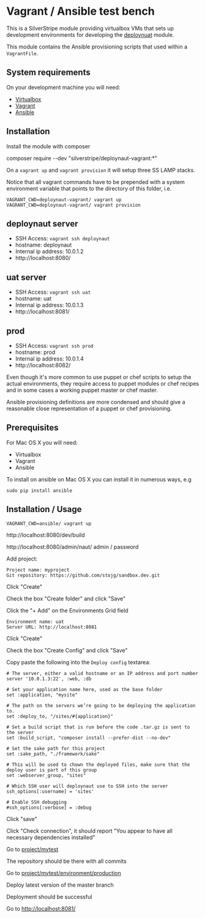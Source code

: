 # Vagrant / Ansible test bench

This is a SilverStripe module providing virtualbox VMs that sets up development environments for developing the [deploynuat](https://github.com/silverstripe/deploynaut) module.


This module contains the Ansible provisioning scripts that used within a `VagrantFile`.

## System requirements

On your development machine you will need:

 * [Virtualbox](https://www.virtualbox.org/)
 * [Vagrant](https://www.vagrantup.com/)
 * [Ansible](http://docs.ansible.com/intro_installation.html)
 
## Installation

Install the module with composer

  composer require --dev "silverstripe/deploynaut-vagrant:*"
  
On a `vagrant up` and `vagrant provision` it will setup three SS LAMP stacks.

Notice that all vagrant commands have to be prepended with a system environment variable that points to the
directory of this folder, i.e.

    VAGRANT_CWD=deploynaut-vagrant/ vagrant up
    VAGRANT_CWD=deploynaut-vagrant/ vagrant provision

## deploynaut server

 * SSH Access: `vagrant ssh deploynaut`
 * hostname: deploynaut
 * Internal ip address: 10.0.1.2
 * http://localhost:8080/

## uat server

 * SSH Access: `vagrant ssh uat`
 * hostname: uat
 * Internal ip address: 10.0.1.3
 * http://localhost:8081/

## prod

 * SSH Access: `vagrant ssh prod`
 * hostname: prod
 * Internal ip address: 10.0.1.4
 * http://localhost:8082/

Even though it's more common to use puppet or chef scripts to setup the actual environments, they
require access to puppet modules or chef recipes and in some cases a working puppet master or chef master.

Ansible provisioning definitions are more condensed and should give a reasonable close representation
of a puppet or chef provisioning.

## Prerequisites

For Mac OS X you will need:

 * Virtualbox
 * Vagrant
 * Ansible

To install on ansible on Mac OS X you can install it in numerous ways, e.g

	sudo pip install ansible

## Installation / Usage

    VAGRANT_CWD=ansible/ vagrant up

http://localhost:8080/dev/build

http://localhost:8080/admin/naut/
admin / password

Add project:

	Project name: myproject
	Git repository: https://github.com/stojg/sandbox.dev.git

Click "Create"

Check the box "Create folder" and click "Save"

Click the "+ Add" on the Environments Grid field

    Environment name: uat
    Server URL: http://localhost:8081

Click "Create"

Check the box "Create Config" and click "Save"

Copy paste the following into the  `Deploy config` textarea:

	# The server, either a valid hostname or an IP address and port number
	server '10.0.1.3:22', :web, :db

	# Set your application name here, used as the base folder
	set :application, "mysite"

	# The path on the servers we’re going to be deploying the application to.
	set :deploy_to, "/sites/#{application}"

	# Set a build script that is run before the code .tar.gz is sent to the server
	set :build_script, "composer install --prefer-dist --no-dev"

	# Set the sake path for this project
	set :sake_path, "./framework/sake"

	# This will be used to chown the deployed files, make sure that the deploy user is part of this group
	set :webserver_group, "sites"

	# Which SSH user will deploynaut use to SSH into the server
	ssh_options[:username] = 'sites'

	# Enable SSH debugging
	#ssh_options[:verbose] = :debug

Click "save"

Click "Check connection", it should report "You appear to have all necessary dependencies installed"

Go to [project/mytest](http://localhost:8080/naut/project/mytest)

The repository should be there with all commits

Go to [project/mytest/environment/production](http://localhost:8080/naut/project/mytest/environment/production)

Deploy latest version of the master branch

Deployment should be successful

Go to [http://localhost:8081/](http://localhost:8081/)


